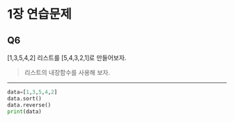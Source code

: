 # 1장 연습문제
## Q6
[1,3,5,4,2] 리스트를 [5,4,3,2,1]로 만들어보자.
>리스트의 내장함수를 사용해 보자.
---
```python
data=[1,3,5,4,2]
data.sort()
data.reverse()
print(data)
```